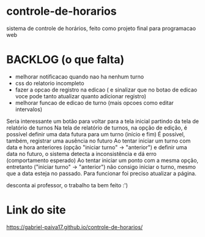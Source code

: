 # controle-de-horarios

sistema de controle de horários, feito como projeto final para programacao web

# BACKLOG (o que falta)

- melhorar notificacao quando nao ha nenhum turno
- css do relatorio incompleto
- fazer a opcao de registro na edicao ( e sinalizar que no botao de edicao voce pode tanto atualizar quanto adicionar registro)
- melhorar funcao de edicao de turno (mais opcoes como editar intervalos) 

Seria interessante um botão para voltar para a tela inicial partindo da tela de relatório de turnos
Na tela de relatório de turnos, na opção de edição, é possível definir uma data futura para um turno (início e fim)
É possível, também, registrar uma ausência no futuro
Ao tentar iniciar um turno com data e hora anteriores (opção "iniciar turno" -> "anterior") e definir uma data no futuro, o sistema detecta a inconsistência e dá erro (comportamento esperado)
Ao tentar iniciar um ponto com a mesma opção, entretanto ("iniciar turno" -> "anterior") não consigo iniciar o turno, mesmo que a data esteja no passado. Para funcionar foi preciso atualizar a página.

desconta ai professor, o trabalho ta bem feito :')

# Link do site

https://gabriel-paiva17.github.io/controle-de-horarios/
